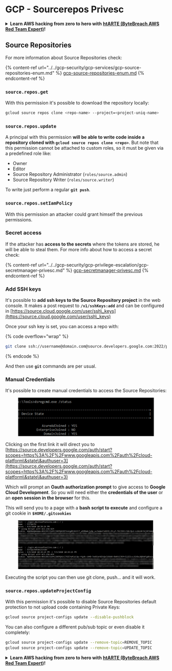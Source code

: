 # GCP - Sourcerepos Privesc

<details>

<summary><strong>Learn AWS hacking from zero to hero with</strong> <a href="https://training.bytebreach.xyz/courses/arte"><strong>htARTE (ByteBreach AWS Red Team Expert)</strong></a><strong>!</strong></summary>

Other ways to support ByteBreach:

* If you want to see your **company advertised in ByteBreach** or **download ByteBreach in PDF** Check the [**SUBSCRIPTION PLANS**](https://github.com/sponsors/khulnasoft)!
* Get the [**official PEASS & ByteBreach swag**](https://peass.creator-spring.com)
* Discover [**The PEASS Family**](https://opensea.io/collection/the-peass-family), our collection of exclusive [**NFTs**](https://opensea.io/collection/the-peass-family)
* **Join the** 💬 [**Discord group**](https://discord.gg/hRep4RUj7f) or the [**telegram group**](https://t.me/peass) or **follow** us on **Twitter** 🐦 [**@bytebreach_live**](https://twitter.com/bytebreach_live)**.**
* **Share your hacking tricks by submitting PRs to the** [**ByteBreach**](https://github.com/khulnasoft/bytebreach) and [**ByteBreach Cloud**](https://github.com/khulnasoft/bytebreach-cloud) github repos.

</details>

## Source Repositories

For more information about Source Repositories check:

{% content-ref url="../../gcp-security/gcp-services/gcp-source-repositories-enum.md" %}
[gcp-source-repositories-enum.md](../../gcp-security/gcp-services/gcp-source-repositories-enum.md)
{% endcontent-ref %}

### `source.repos.get`

With this permission it's possible to download the repository locally:

```bash
gcloud source repos clone <repo-name> --project=<project-uniq-name>
```

### `source.repos.update`

A principal with this permission **will be able to write code inside a repository cloned with `gcloud source repos clone <repo>`**. But note that this permission cannot be attached to custom roles, so it must be given via a predefined role like:

* Owner
* Editor
* Source Repository Administrator (`roles/source.admin`)
* Source Repository Writer (`roles/source.writer`)

To write just perform a regular **`git push`**.

### `source.repos.setIamPolicy`

With this permission an attacker could grant himself the previous permissions.

### Secret access

If the attacker has **access to the secrets** where the tokens are stored, he will be able to steal them. For more info about how to access a secret check:

{% content-ref url="../../gcp-security/gcp-privilege-escalation/gcp-secretmanager-privesc.md" %}
[gcp-secretmanager-privesc.md](../../gcp-security/gcp-privilege-escalation/gcp-secretmanager-privesc.md)
{% endcontent-ref %}

### Add SSH keys

It's possible to **add ssh keys to the Source Repository project** in the web console. It makes a post request to **`/v1/sshKeys:add`** and can be configured in [https://source.cloud.google.com/user/ssh\_keys](https://source.cloud.google.com/user/ssh\_keys)

Once your ssh key is set, you can access a repo with:

{% code overflow="wrap" %}
```bash
git clone ssh://username@domain.com@source.developers.google.com:2022/p/<proj-name>/r/<repo-name>
```
{% endcode %}

And then use **`git`** commands are per usual.

### Manual Credentials

It's possible to create manual credentials to access the Source Repositories:

<figure><img src="../../../.gitbook/assets/image (135).png" alt=""><figcaption></figcaption></figure>

Clicking on the first link it will direct you to [https://source.developers.google.com/auth/start?scopes=https%3A%2F%2Fwww.googleapis.com%2Fauth%2Fcloud-platform\&state\&authuser=3](https://source.developers.google.com/auth/start?scopes=https%3A%2F%2Fwww.googleapis.com%2Fauth%2Fcloud-platform\&state\&authuser=3)

Which will prompt an **Oauth authorization prompt** to give access to **Google Cloud Development**. So you will need either the **credentials of the user** or an **open session in the browser** for this.

This will send you to a page with a **bash script to execute** and configure a git cookie in **`$HOME/.gitcookies`**

<figure><img src="../../../.gitbook/assets/image (134).png" alt=""><figcaption></figcaption></figure>

Executing the script you can then use git clone, push... and it will work.

### `source.repos.updateProjectConfig`

With this permission it's possible to disable Source Repositories default protection to not upload code containing Private Keys:

```bash
gcloud source project-configs update --disable-pushblock
```

You can also configure a different pub/sub topic or even disable it completely:

```bash
gcloud source project-configs update --remove-topic=REMOVE_TOPIC
gcloud source project-configs update --remove-topic=UPDATE_TOPIC
```

<details>

<summary><strong>Learn AWS hacking from zero to hero with</strong> <a href="https://training.bytebreach.xyz/courses/arte"><strong>htARTE (ByteBreach AWS Red Team Expert)</strong></a><strong>!</strong></summary>

Other ways to support ByteBreach:

* If you want to see your **company advertised in ByteBreach** or **download ByteBreach in PDF** Check the [**SUBSCRIPTION PLANS**](https://github.com/sponsors/khulnasoft)!
* Get the [**official PEASS & ByteBreach swag**](https://peass.creator-spring.com)
* Discover [**The PEASS Family**](https://opensea.io/collection/the-peass-family), our collection of exclusive [**NFTs**](https://opensea.io/collection/the-peass-family)
* **Join the** 💬 [**Discord group**](https://discord.gg/hRep4RUj7f) or the [**telegram group**](https://t.me/peass) or **follow** us on **Twitter** 🐦 [**@bytebreach_live**](https://twitter.com/bytebreach_live)**.**
* **Share your hacking tricks by submitting PRs to the** [**ByteBreach**](https://github.com/khulnasoft/bytebreach) and [**ByteBreach Cloud**](https://github.com/khulnasoft/bytebreach-cloud) github repos.

</details>

